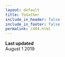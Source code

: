 ```yaml
---
layout: default
title: ToGather
include_in_header: false
include_in_footer: false
permalink: /404.html
---
```


**Last updated**  
August 1 2019
